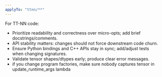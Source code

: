 ```yaml
---
applyTo: "ttnn/**"
---
```


For TT-NN code:

- Prioritize readability and correctness over micro-opts; add brief docstrings/comments.
- API stability matters: changes should not force downstream code churn.
- Ensure Python bindings and C++ APIs stay in sync; add/adjust tests when changing signatures.
- Validate tensor shapes/dtypes early; produce clear error messages.
- if you change program factories, make sure nobody captures tensor in update_runtime_args lambda
